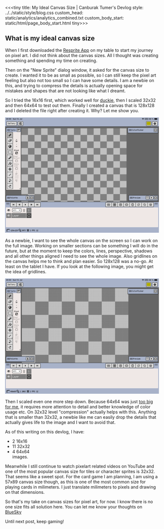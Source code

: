 <<<tiny
title: My Ideal Canvas Size | Canburak Tumer's Devlog
style: ../../static/style/blog.css
custom_head: static/analytics/analytics_combined.txt
custom_body_start: static/html/page_body_start.html
tiny>>>

## What is my ideal canvas size

When I first downloaded the [Resprite App](https://resprite.fengeon.com/) on my table to start my journey on pixel art. I did not think about the canvas sizes. All I thought was creating something and spending my time on creating.

Then on the "New Sprite" dialog window, it asked for the canvas size to create. I wanted it to be as small as possible, so I can still keep the pixel art feeling but also not too small so I can have some details. I am a newbie on this, and trying to compress the details is actually opening space for mistakes and shapes that are not looking like what I dreamt.

So I tried the 16x16 first, which worked well for [duckie](../art/duckie.html), then I scaled 32x32 and then 64x64 to test out them. Finally I created a canvas that is 128x128 and I deleted the file right after creating it. Why? Let me show you.

![128x128 canvas on full screen](images/128.png)

As a newbie, I want to see the whole canvas on the screen so I can work on the full image. Working on smaller sections can be something I will do in the future, but at the moment to keep the colors, lines, perspective, shadows and all other things aligned I need to see the whole image. Also gridlines on the canvas helps me to think and plan easier. So 128x128 was a no-go. At least on the tablet I have. If you look at the following image, you might get the idea of gridlines.

![64x64 canvas](images/64.png)

Then I scaled even one more step down. Because 64x64 was just [too big for me](https://www.youtube.com/shorts/iT74VY-h_k0), it requires more attention to detail and better knowledge of color usage etc. On 32x32 level "compression" actually helps with this. Anything that is smaller than 32x32, a newbie like me can easily drop the details that actually gives life to the image and I want to avoid that. 

As of this writing on this devlog, I have:  
- 2 16x16  
- 11 32x32  
- 4 64x64  
images.

Meanwhile I still continue to watch pixelart related videos on YouTube and one of the most popular canvas size for tiles or character sprites is 32x32. That seems like a sweet spot. For the card game I am planning, I am using a 57x89 canvas size though, as this is one of the most common size for playing cards in milimeters. I just translate milimeters to pixels and drawing on that dimensions.

So that's my take on canvas sizes for pixel art, for now. I know there is no one size fits all solution here. You can let me know your thoughts on [BlueSky](https://web-cdn.bsky.app/profile/did:plc:zxbywmgqqwgaotv5xvp63cdn)

Until next post, keep gaming!